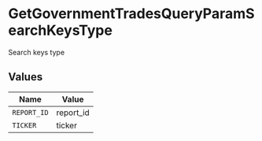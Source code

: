 # GetGovernmentTradesQueryParamSearchKeysType

Search keys type


## Values

| Name        | Value       |
| ----------- | ----------- |
| `REPORT_ID` | report_id   |
| `TICKER`    | ticker      |
